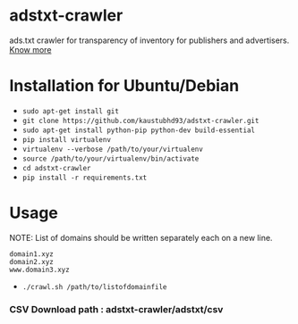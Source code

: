 # adstxt-crawler
ads.txt crawler for transparency of inventory for publishers and advertisers.  
[Know more](#https://github.com/kaustubhd93/adstxt-crawler/wiki/Ads.txt-concepts)

# Installation for Ubuntu/Debian

- `sudo apt-get install git`
- `git clone https://github.com/kaustubhd93/adstxt-crawler.git`
- `sudo apt-get install python-pip python-dev build-essential`
- `pip install virtualenv`
- `virtualenv --verbose /path/to/your/virtualenv`
- `source /path/to/your/virtualenv/bin/activate`
- `cd adstxt-crawler`
- `pip install -r requirements.txt`

# Usage
NOTE: List of domains should be written separately each on a new line.  
```
domain1.xyz  
domain2.xyz  
www.domain3.xyz  
```

- `./crawl.sh /path/to/listofdomainfile`

### CSV Download path : adstxt-crawler/adstxt/csv
